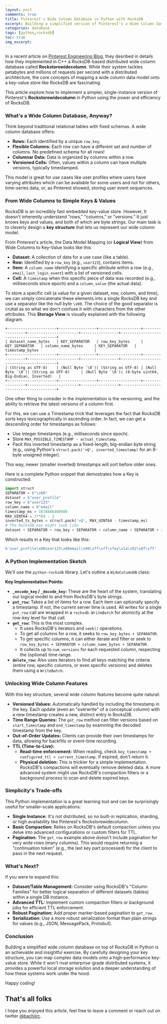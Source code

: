 ```yaml
---
layout: post
comments: true
title: Pinterest's Wide Column Database in Python with RocksDB
excerpt: Building a simplified version of Pinterest's a Wide Column Database in Python with RocksDB
categories: database
tags: [python,rocksdb]
toc: true
img_excerpt:
---
```



In a recent article on [Pinterest Engineering Blog](https://medium.com/pinterest-engineering/building-pinterests-new-wide-column-database-using-rocksdb-f5277ee4e3d2), they desribed in details how they implemented in C++ a RocksDB-based distributed wide column database called **Rockstorewidecolumn**. While their system tackles petabytes and millions of requests per second with a distributed architecture, the core concepts of mapping a wide column data model onto a key-value store like RocksDB are fascinating.

This article explore how to implement a simpler, single-instance version of Pinterest's **Rockstorewidecolumn** in Python using the power and efficiency of RocksDB.


### What's a Wide Column Database, Anyway?

Think beyond traditional relational tables with fixed schemas. A wide column database offers:

*   **Rows:** Each identified by a unique `row_key`.
*   **Flexible Columns:** Each row can have a different set and number of columns. No predefined schema for all rows!
*   **Columnar Data:** Data is organized by columns within a row.
*   **Versioned Cells:** Often, values within a column can have multiple versions, typically timestamped.

This model is great for use cases like user profiles where users have varying attributes which can be available for some users and not for others, time-series data, or, as Pinterest showed, storing user event sequences.

### From Wide Columns to Simple Keys & Values

RocksDB is an incredibly fast embedded key-value store. However, It doesn't inherently understand "rows," "columns," or "versions." It just knows keys and values, and both of which are byte strings. Our main task is to cleverly design a **key structure** that lets us represent our wide column model.

From Pinterest's article, the Data Model Mapping (or **Logical View**) from Wide Columns to Key-Value looks like this

* **Dataset:** A collection of data for a use case (like a table).
* **Row:** Identified by a `row_key` (e.g., `user123`), contains items.
* **Item:** A `column_name` identifying a specific attribute within a row (e.g., `email`, `last_login_event`) with a list of versioned cells.
* **Cell:** A `timestamp` when this specific piece of data was recorded (e.g., milliseconds since epoch) and a `column_value` (the actual data).

To store a specific cell (a value for a given dataset, row, column, and time), we can simply concatenate these elements into a single RocksDB key and use a separator like the null byte `\x00`. The choice of the good separator is crutial as so what we don't confuse it with characters from the other attributes. This **Storage View** is visually explained with the following diagram.

```
+----------------------+-----------------+-------------------+-----------------+-----------------------+-----------------+-----------------------------------------+
| dataset_name_bytes   | KEY_SEPARATOR   | row_key_bytes     | KEY_SEPARATOR   | column_name_bytes     | KEY_SEPARATOR   | timestamp_bytes                         |
+----------------------+-----------------+-------------------+-----------------+-----------------------+-----------------+-----------------------------------------+
| (String as UTF-8)    | (Null Byte `\0`)| (String as UTF-8) | (Null Byte `\0`)| (String as UTF-8)     | (Null Byte `\0`)| (8-byte uint64, Big-Endian, Inverted)   |
+----------------------+-----------------+-------------------+-----------------+-----------------------+-----------------+-----------------------------------------+
```

One other thing to consider in the implementation is the versioning, and the ability to retrieve the latest versions of a column first.

For this, we can use a Timestamp trick that leverages the fact that RocksDB sorts keys lexicographically in ascending order. In fact, we can get a descending order for timestamps as follows:
* Use integer timestamps (e.g., milliseconds since epoch).
* Store `MAX_POSSIBLE_TIMESTAMP - actual_timestamp`.
* Pack this inverted timestamp as a fixed-length, big-endian byte string (e.g., using Python's `struct.pack('>Q', inverted_timestamp)` for an 8-byte unsigned integer).

This way, newer (smaller inverted) timestamps will sort before older ones.

Here is a complete Python snippet that demostrates how a Key is constructed:

```python
import struct
SEPARATOR = b"\x00"
dataset = b"user_profile"
row_key = b"user123"
column_name = b"email"
timestamp_ms = 1678886400000
MAX_UINT64 = 2**64 - 1
inverted_ts_bytes = struct.pack('>Q', MAX_UINT64 - timestamp_ms)
# The RocksDB key might look like
dataset + SEPARATOR + row_key + SEPARATOR + column_name + SEPARATOR + inverted_ts_bytes
```

Which results in a Key that looks like this:

```python
b'user_profile\x00user123\x00email\x00\xff\xff\xfey\x1a\x92\x8f\xff'
```

### A Python Implementation Sketch

We'll use the `python-rocksdb` library. Let's outline a `WideColumnDB` class:


**Key Implementation Points:**

*   **`_encode_key` / `_decode_key`:** These are the heart of the system, translating our logical model to and from RocksDB's byte strings.
*   **`put_row`:** Takes a list of items for a row. Each item can optionally specify a timestamp. If not, the current server time is used. All writes for a single `put_row` call are wrapped in a `rocksdb.WriteBatch` for atomicity at the row-key level for that call.
*   **`get_row`:** This is the most complex.
    *   It uses RocksDB's iterators and `seek()` operations.
    *   To get all columns for a row, it seeks to `row_key_bytes + SEPARATOR`.
    *   To get specific columns, it can either iterate and filter or seek to `row_key_bytes + SEPARATOR + column_name_bytes + SEPARATOR`.
    *   It collects up to `num_versions` for each requested column, respecting the (optional) time range.
*   **`delete_row`:** Also uses iterators to find all keys matching the criteria (entire row, specific columns, or even specific versions) and deletes them using a `WriteBatch`.

### Unlocking Wide Column Features

With this key structure, several wide column features become quite natural:

*   **Versioned Values:** Automatically handled by including the timestamp in the key. Each update (even an "overwrite" of a conceptual column) with a new timestamp creates a new, distinct entry in RocksDB.
*   **Time Range Queries:** The `get_row` method can filter versions based on `start_timestamp` and `end_timestamp` by examining the decoded timestamp from the key.
*   **Out-of-Order Updates:** Clients can provide their own timestamps for data, allowing for backfills or event-time recording.
*   **TTL (Time-to-Live):**
    *   **Read-time enforcement:** When reading, check `key_timestamp + configured_ttl < current_timestamp`. If expired, don't return it.
    *   **Physical deletion:** This is trickier for a simple implementation. RocksDB's compactions will eventually remove deleted data. A more advanced system might use RocksDB's compaction filters or a background process to scan and delete expired keys.

### Simplicity's Trade-offs

This Python implementation is a great learning tool and can be surprisingly useful for smaller-scale applications:

*   **Single Instance:** It's not distributed, so no built-in replication, sharding, or high availability like Pinterest's Rockstorewidecolumn.
*   **Basic Compaction:** Relies on RocksDB's default compaction unless you delve into advanced configurations or custom filters for TTL.
*   **Pagination:** The `get_row` example above doesn't include pagination for very wide rows (many columns). This would require returning a "continuation token" (e.g., the last key part processed) for the client to pass in the next request.

### What's Next?

If you were to expand this:

*   **Dataset/Table Management:** Consider using RocksDB's "Column Families" for better logical separation of different datasets (tables) within a single DB instance.
*   **Advanced TTL:** Implement custom compaction filters or background jobs for efficient TTL enforcement.
*   **Robust Pagination:** Add proper marker-based pagination to `get_row`.
*   **Serialization:** Use a more robust serialization format than plain strings for values (e.g., JSON, MessagePack, Protobuf).

### Conclusion

Building a simplified wide column database on top of RocksDB in Python is an achievable and insightful exercise. By carefully designing your key structure, you can map complex data models onto a high-performance key-value store. While it won't rival enterprise-grade distributed systems, it provides a powerful local storage solution and a deeper understanding of how these systems work under the hood.

Happy coding!

## That's all folks

I hope you enjoyed this article, feel free to leave a comment or reach out on twitter [@bachiirc](https://twitter.com/bachiirc).
